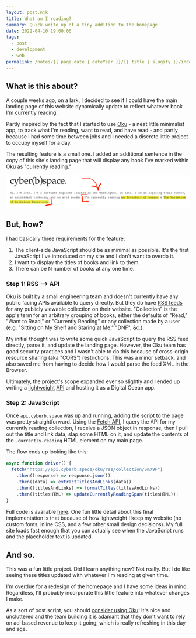 ```yaml
---
layout: post.njk
title: What am I reading?
summary: Quick write up of a tiny addition to the homepage
date: 2022-04-10 19:00:00
tags:
  - post
  - development
  - web
permalink: /notes/{{ page.date | dateYear }}/{{ title | slugify }}/index.html
---
```


## What is this about?

A couple weeks ago, on a lark, I decided to see if I could have the main landing page of this website dynamically update to reflect whatever book I'm currently reading.

Partly inspired by the fact that I started to use [Oku](https://oku.club) - a neat little minimalist app, to track what I'm reading, want to read, and have read - and partly because I had some time between jobs and I needed a discrete little project to occupy myself for a day.

The resulting feature is a small one. I added an additional sentence in the copy of this site's landing page that will display any book I've marked within Oku as "currently reading."

<div><img src="/img/blog/2022/currently-reading-annotated-photo.png" class="blog-pic container" /></div>

## But, how?

I had basically three requirements for the feature:

1. The client-side JavaScript should be as minimal as possible. It's the first JavaScript I've introduced on my site and I don't want to overdo it.
2. I want to display the titles of books and link to them.
3. There can be N number of books at any one time.

### Step 1: RSS ⟶ API

Oku is built by a small engineering team and doesn't currently have any public facing APIs available to query directly. But they do have [RSS feeds](https://oku.club/blog/oku-has-rss-feeds) for any publicly viewable collection on their website. "Collection" is the app's term for an arbitrary grouping of books, either the defaults of "Read," "Want to Read," or "Currently Reading" or any collection made by a user (e.g. "Sitting on My Shelf and Staring at Me," "DNF", &c.).

My initial thought was to write some quick JavaScript to query the RSS feed directly, parse it, and update the landing page. However, the Oku team has good security practices and I wasn't able to do this because of cross-origin resource sharing (aka "CORS") restrictions. This was a minor setback, and also saved me from having to decide how I would parse the feed XML in the Browser.

Ultimately, the project's scope expanded ever so slightly and I ended up writing a [lightweight](https://github.com/riastrad/api.cyberb.space/blob/d9a64c4127e560299c15b093a602e43528dde1dc/server.js#L32-L37) [API](https://github.com/riastrad/api.cyberb.space/blob/d9a64c4127e560299c15b093a602e43528dde1dc/middleware/finalizeJSONResponse.js#L3-L34) and hosting it as a Digital Ocean app.

### Step 2: JavaScript

Once `api.cyberb.space` was up and running, adding the script to the page was pretty straightforward. Using the [Fetch API](https://developer.mozilla.org/en-US/docs/Web/API/Fetch_API), I query the API for my currently reading collection, I receive a JSON object in response, then I pull out the title and link data, slap some HTML on it, and update the contents of the `.currently-reading` HTML element on my main page.

The flow ends up looking like this:

```js
async function driver() {
  fetch("https://api.cyberb.space/oku/rss/collection/SmX9F")
    .then((response) => response.json())
    .then((data) => extractTitlesAndLinks(data))
    .then((titlesAndLinks) => formatTitles(titlesAndLinks))
    .then((titlesHTML) => updateCurrentlyReadingSpan(titlesHTML));
}
```

Full code is available [here](https://github.com/riastrad/cyberbspace/blob/main/scripts/currently-reading.js). One fun little detail about this final implementation is that because of how lightweight I keep my website (no custom fonts, inline CSS, and a few other small design decisions). My full site loads fast enough that you can actually see when the JavaScript runs and the placeholder text is updated.

## And so.

This was a fun little project. Did I learn anything new? Not really. But I do like seeing these titles updated with whatever I'm reading at given time.

I'm overdue for a redesign of the homepage and I have some ideas in mind. Regardless, I'll probably incorporate this little feature into whatever changes I make.

As a sort of post script, you should [consider using Oku](https://oku.club/join?invitedBy=riastrad&inviteCode=gCrkDet)! It's nice and uncluttered and the team building it is adamant that they don't want to rely on ad-based revenue to keep it going, which is really refreshing in this day and age.
